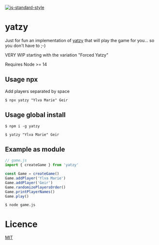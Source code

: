 [![js-standard-style](https://img.shields.io/badge/code%20style-standard-brightgreen.svg?style=flat)](https://github.com/feross/standard)

# yatzy

Just for fun an implementation of [yatzy](https://en.wikipedia.org/wiki/Yatzy) that will play the game for you... so you don't have to ;-)

VERY WIP starting with the variation "Forced Yatzy"

Requires Node >= 14

## Usage npx

Add players separated by space

```
$ npx yatzy "Ylva Marie" Geir
```

## Usage global install

```
$ npm i -g yatzy
```

```
$ yatzy "Ylva Marie" Geir
```

## Example as module

```JavaScript
// game.js
import { createGame } from 'yatzy'

const Game = createGame()
Game.addPlayer('Ylva Marie')
Game.addPlayer('Geir')
Game.randomizePlayersOrder()
Game.printPlayerNames()
Game.play()
```

```
$ node game.js
```

# Licence

[MIT](LICENSE)